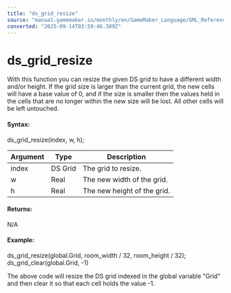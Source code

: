 ```yaml
---
title: "ds_grid_resize"
source: "manual.gamemaker.io/monthly/en/GameMaker_Language/GML_Reference/Data_Structures/DS_Grids/ds_grid_resize.htm"
converted: "2025-09-14T03:59:46.389Z"
---
```


# ds\_grid\_resize

With this function you can resize the given DS grid to have a different width and/or height. If the grid size is larger than the current grid, the new cells will have a base value of 0, and if the size is smaller then the values held in the cells that are no longer within the new size will be lost. All other cells will be left untouched.

#### Syntax:

ds\_grid\_resize(index, w, h);

| Argument | Type | Description |
| --- | --- | --- |
| index | DS Grid | The grid to resize. |
| w | Real | The new width of the grid. |
| h | Real | The new height of the grid. |

#### Returns:

N/A

#### Example:

ds\_grid\_resize(global.Grid, room\_width / 32, room\_height / 32);
ds\_grid\_clear(global.Grid, -1)

The above code will resize the DS grid indexed in the global variable "Grid" and then clear it so that each cell holds the value -1.